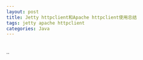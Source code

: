 ```yaml
---
layout: post
title: Jetty httpclient和Apache httpclient使用总结
tags: jetty apache httpclient 
categories: Java
---
```


<div class="toc"></div>

<br/>
..
